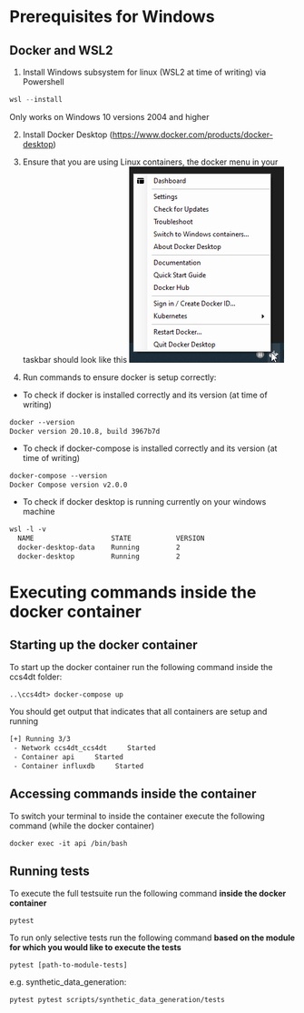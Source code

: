 # Prerequisites for Windows

## Docker and WSL2
1. Install Windows subsystem for linux (WSL2 at time of writing) via Powershell
```powershell
wsl --install
```
Only works on Windows 10 versions 2004 and higher

2. Install Docker Desktop (https://www.docker.com/products/docker-desktop)

3. Ensure that you are using Linux containers, the docker menu in your taskbar should look like this ![Docker menu](https://raw.githubusercontent.com/julwil/ccs4dt/synthetic_data_generation/scripts/docs/assets/20211030_DockerSetupWindows_Documentation.png?token=ADJRNZMVDRWWIHMF5X337BTBQZUVK)

4. Run commands to ensure docker is setup correctly:

- To check if docker is installed correctly and its version (at time of writing)
```console
docker --version
Docker version 20.10.8, build 3967b7d
```
- To check if docker-compose is installed correctly and its version (at time of writing)
```console
docker-compose --version
Docker Compose version v2.0.0
```
- To check if docker desktop is running currently on your windows machine 
```console
wsl -l -v 
  NAME                   STATE           VERSION
  docker-desktop-data    Running         2      
  docker-desktop         Running         2    
```

# Executing commands inside the docker container 

## Starting up the docker container
To start up the docker container run the following command inside the ccs4dt folder:

```console
..\ccs4dt> docker-compose up
```

You should get output that indicates that all containers are setup and running 

```console
[+] Running 3/3
 - Network ccs4dt_ccs4dt     Started  
 - Container api     Started  
 - Container influxdb     Started  
 ```   

## Accessing commands inside the container

To switch your terminal to inside the container execute the following command (while the docker container)

```console
docker exec -it api /bin/bash
```

## Running tests

To execute the full testsuite run the following command **inside the docker container**

```console
pytest
```

To run only selective tests run the following command **based on the module for which you would like to execute the tests**
```console
pytest [path-to-module-tests]
```
e.g. synthetic_data_generation:
```console
pytest pytest scripts/synthetic_data_generation/tests
```
